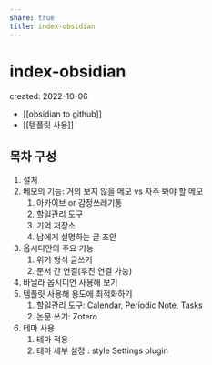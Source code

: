 ```yaml
---
share: true
title: index-obsidian
---
```


# index-obsidian
created: 2022-10-06  



- [[obsidian to github]]
- [[템플릿 사용]]


## 목차 구성

1. 설치
2. 메모의 기능: 거의 보지 않을 메모 vs 자주 봐야 할 메모
	1. 아카이브 or 감정쓰레기통
	2. 할일관리 도구
	3. 기억 저장소
	4. 남에게 설명하는 글 초안
3. 옵시디안의 주요 기능
	1. 위키 형식 글쓰기
	2. 문서 간 연결(후진 연결 가능)
4. 바닐라 옵시디언 사용해 보기
5. 템플릿 사용해 용도에 최적화하기
	1. 할일관리 도구: Calendar, Periodic Note, Tasks
	2. 논문 쓰기: Zotero
6. 테마 사용
	1. 테마 적용
	2. 테마 세부 설정 : style Settings plugin